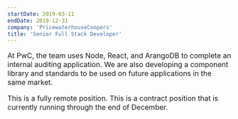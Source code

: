 ```yaml
---
startDate: 2019-03-11
endDate: 2019-12-31
company: 'PricewaterhouseCoopers'
title: 'Senior Full Stack Developer'
---
```

<p style="font-size: 16px">At PwC, the team uses Node, React, and ArangoDB to complete an internal auditing application. We are also developing a component library and standards to be used on future applications in the same market.</p>
<p style="font-size: 16px">This is a fully remote position. This is a contract position that is currently running through the end of December.</p>